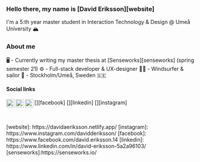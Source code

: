 ### Hello there, my name is [David Eriksson][website]
I'm a 5:th year master student in Interaction Technology & Design @ Umeå University 🏔️

### About me
🖥️ - Currently writing my master thesis at [Senseworks][senseworks] (spring semester 21)
⚙️ - Full-stack developer & UX-designer
🏄‍♂️ - Windsurfer & sailor
📍 - Stockholm/Umeå, Sweden 🇸🇪

#### Social links

[<img align="left" alt="codeSTACKr | LinkedIn" width="22px" src="https://cdn.jsdelivr.net/npm/simple-icons@3.13.0/icons/facebook.svg" />][facebook]
[<img align="left" alt="codeSTACKr | LinkedIn" width="22px" src="https://cdn.jsdelivr.net/npm/simple-icons@v3/icons/linkedin.svg" />][linkedin]
[<img align="left" alt="codeSTACKr | Instagram" width="22px" src="https://cdn.jsdelivr.net/npm/simple-icons@v3/icons/instagram.svg" />][instagram]

</br>
</br>
[website]: https://davidaeriksson.netlify.app/
[instagram]: https://www.instagram.com/davidderiksson/
[facebook]: https://www.facebook.com/david.eriksson.14
[linkedin]: https://www.linkedin.com/in/david-eriksson-5a2a96103/
[senseworks]:https://senseworks.io/
